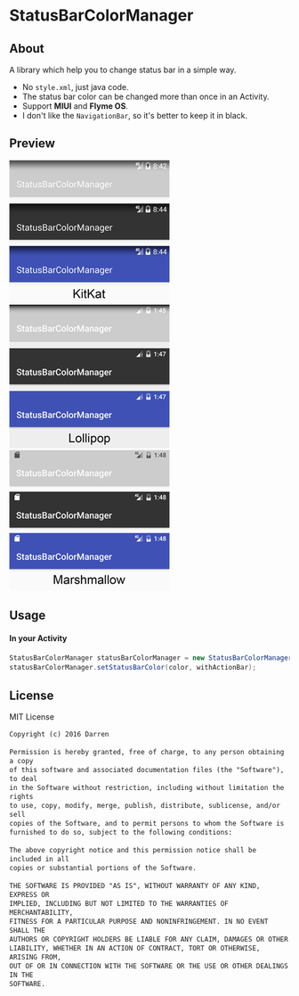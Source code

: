 # StatusBarColorManager

## About

A library which help you to change status bar in a simple way.

- No `style.xml`, just java code.
- The status bar color can be changed more than once in an Activity.
- Support **MIUI** and **Flyme OS**.
- I don't like the `NavigationBar`, so it's better to keep it in black.

## Preview

![KitKat](screenshots/kitkat.png) ![Lollipop](screenshots/lollipop.png) ![Marshmallow](screenshots/marshmallow.png)

## Usage

#### In your Activity

```java
StatusBarColorManager statusBarColorManager = new StatusBarColorManager(activity);
statusBarColorManager.setStatusBarColor(color, withActionBar);
```

## License

MIT License

    Copyright (c) 2016 Darren

    Permission is hereby granted, free of charge, to any person obtaining a copy
    of this software and associated documentation files (the "Software"), to deal
    in the Software without restriction, including without limitation the rights
    to use, copy, modify, merge, publish, distribute, sublicense, and/or sell
    copies of the Software, and to permit persons to whom the Software is
    furnished to do so, subject to the following conditions:

    The above copyright notice and this permission notice shall be included in all
    copies or substantial portions of the Software.

    THE SOFTWARE IS PROVIDED "AS IS", WITHOUT WARRANTY OF ANY KIND, EXPRESS OR
    IMPLIED, INCLUDING BUT NOT LIMITED TO THE WARRANTIES OF MERCHANTABILITY,
    FITNESS FOR A PARTICULAR PURPOSE AND NONINFRINGEMENT. IN NO EVENT SHALL THE
    AUTHORS OR COPYRIGHT HOLDERS BE LIABLE FOR ANY CLAIM, DAMAGES OR OTHER
    LIABILITY, WHETHER IN AN ACTION OF CONTRACT, TORT OR OTHERWISE, ARISING FROM,
    OUT OF OR IN CONNECTION WITH THE SOFTWARE OR THE USE OR OTHER DEALINGS IN THE
    SOFTWARE.
